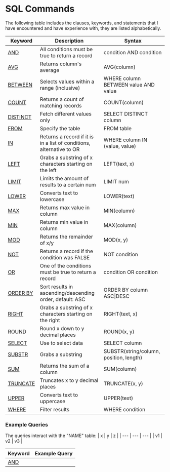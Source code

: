 # SQL Commands

The following table includes the clauses, keywords, and statements that I have encountered and have experience with, they are listed alphabetically.

| Keyword | Description | Syntax |
| --- | --- | --- |
| [AND] | All conditions must be true to return a record | condition AND condition |
| [AVG] | Returns column's average | AVG(column) |
| [BETWEEN] | Selects values within a range (inclusive) | WHERE column BETWEEN value AND value |
| [COUNT] | Returns a count of matching records | COUNT(column) |
| [DISTINCT] | Fetch different values only | SELECT DISTINCT column |
| [FROM] | Specify the table | FROM table |
| [IN] | Returns a record if it is in a list of conditions, alternative to OR | WHERE column IN (value, value) |
| [LEFT] | Grabs a substring of x characters starting on the left | LEFT(text, x) |
| [LIMIT] | Limits the amount of results to a certain num | LIMIT num |
| [LOWER] | Converts text to lowercase | LOWER(text) |
| [MAX] | Returns max value in column | MIN(column) |
| [MIN] | Returns min value in column | MAX(column) |
| [MOD] | Returns the remainder of x/y | MOD(x, y) |
| [NOT] | Returns a record if the condition was FALSE  | NOT condition |
| [OR] | One of the conditions must be true to return a record | condition OR condition |
| [ORDER BY] | Sort results in ascending/descending order, default: ASC | ORDER BY column ASC\|DESC |
| [RIGHT] | Grabs a substring of x characters starting on the right | RIGHT(text, x) |
| [ROUND] | Round x down to y decimal places | ROUND(x, y) |
| [SELECT] | Use to select data | SELECT column |
| [SUBSTR] | Grabs a substring | SUBSTR(string/column, position, length) |
| [SUM] | Returns the sum of a column | SUM(column) |
| [TRUNCATE] | Truncates x to y decimal places | TRUNCATE(x, y) |
| [UPPER] | Converts text to uppercase | UPPER(text) |
| [WHERE] | Filter results | WHERE condition |

### Example Queries

The queries interact with the "NAME" table:
| x | y | z |
| --- | --- | --- |
| v1 | v2 | v3 |

| Keyword | Example Query |
| --- | --- |
| [AND] | |



<!-- TEMPLATE LINE FOR THE TABLE
| [] |  |  |
--->
<!-- Below is the list of links --->
[AND]: https://www.w3schools.com/Sql/sql_and_or.asp
[AVG]: https://www.w3schools.com/Sql/sql_count_avg_sum.asp
[BETWEEN]: https://www.w3schools.com/sql/sql_between.asp
[COUNT]: https://www.w3schools.com/SQl/sql_count_avg_sum.asp
[DISTINCT]: https://www.w3schools.com/Sql/sql_distinct.asp
[FROM]: https://www.w3schools.com/sql/sql_ref_from.asp
[IN]: https://www.w3schools.com/Sql/sql_in.asp
[LEFT]: https://www.w3schools.com/SQL/func_sqlserver_left.asp
[LIMIT]: https://www.geeksforgeeks.org/sql-limit-clause/
[LOWER]: https://www.w3schools.com/SQL/func_sqlserver_lower.asp
[MAX]: https://www.w3schools.com/Sql/sql_min_max.asp
[MIN]: https://www.w3schools.com/Sql/sql_min_max.asp
[MOD]: https://www.w3schools.com/Sql/func_mysql_mod.asp
[NOT]: https://www.w3schools.com/Sql/sql_and_or.asp
[OR]: https://www.w3schools.com/Sql/sql_and_or.asp
[ORDER BY]: https://www.w3schools.com/Sql/sql_orderby.asp
[RIGHT]: https://www.w3schools.com/SQL/func_sqlserver_right.asp
[ROUND]: https://www.w3schools.com/SQL/func_sqlserver_round.asp
[SELECT]: https://www.w3schools.com/sql/sql_select.asp
[SUBSTR]: https://www.w3schools.com/SQL/func_sqlserver_substring.asp
[SUM]: https://www.w3schools.com/Sql/sql_count_avg_sum.asp
[TRUNCATE]: https://www.sqltutorial.org/sql-math-functions/sql-truncate/
[UPPER]: https://www.w3schools.com/SQL/func_sqlserver_upper.asp
[WHERE]: https://www.w3schools.com/Sql/sql_where.asp
